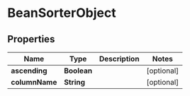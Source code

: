 

# BeanSorterObject


## Properties

| Name | Type | Description | Notes |
|------------ | ------------- | ------------- | -------------|
|**ascending** | **Boolean** |  |  [optional] |
|**columnName** | **String** |  |  [optional] |



